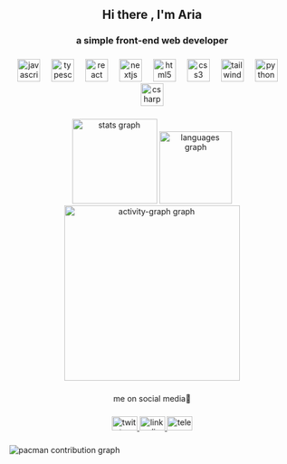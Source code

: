 <h2 align="center">Hi there , I'm Aria</h2>

###

<h3 align="center">a simple front-end web developer</h3>

###

<div align="center">
  <img src="https://cdn.jsdelivr.net/gh/devicons/devicon/icons/javascript/javascript-original.svg" height="40" alt="javascript logo"  />
  <img width="12" />
  <img src="https://cdn.jsdelivr.net/gh/devicons/devicon/icons/typescript/typescript-plain.svg" height="40" alt="typescript logo"  />
  <img width="12" />
  <img src="https://cdn.jsdelivr.net/gh/devicons/devicon/icons/react/react-original.svg" height="40" alt="react logo"  />
  <img width="12" />
  <img src="https://cdn.jsdelivr.net/gh/devicons/devicon/icons/nextjs/nextjs-original.svg" height="40" alt="nextjs logo"  />
  <img width="12" />
  <img src="https://cdn.jsdelivr.net/gh/devicons/devicon/icons/html5/html5-plain.svg" height="40" alt="html5 logo"  />
  <img width="12" />
  <img src="https://cdn.jsdelivr.net/gh/devicons/devicon/icons/css3/css3-plain.svg" height="40" alt="css3 logo"  />
  <img width="12" />
  <img src="https://cdn.jsdelivr.net/gh/devicons/devicon/icons/tailwindcss/tailwindcss-original-wordmark.svg" height="40" alt="tailwindcss logo"  />
  <img width="12" />
  <img src="https://cdn.jsdelivr.net/gh/devicons/devicon/icons/python/python-original.svg" height="40" alt="python logo"  />
  <img width="12" />
  <img src="https://cdn.jsdelivr.net/gh/devicons/devicon/icons/csharp/csharp-plain.svg" height="40" alt="csharp logo"  />
</div>

###

<div align="center">
  <img src="https://github-readme-stats.vercel.app/api?username=Aria-Hosseini&hide_title=true&hide_rank=true&show_icons=true&include_all_commits=true&count_private=true&disable_animations=false&theme=github_dark&locale=en&hide_border=true&order=1" height="150" alt="stats graph"  />
  <img src="https://github-readme-stats.vercel.app/api/top-langs?username=Aria-Hosseini&locale=en&hide_title=true&layout=compact&card_width=320&langs_count=5&theme=github_dark&hide_border=true&order=2" height="128" alt="languages graph"  />
  <img src="https://github-readme-activity-graph.vercel.app/graph?username=Aria-Hosseini&radius=16&theme=github-dark&area=true&order=5&hide_border=true&hide_title=true" height="310" alt="activity-graph graph"  />
</div>

###

<p align="center">me on social media💊</p>

###

<div align="center">
  <a href="https://twitter.com/NestedV" target="_blank">
    <img src="https://raw.githubusercontent.com/maurodesouza/profile-readme-generator/master/src/assets/icons/social/twitter/default.svg" width="45" height="25" alt="twitter logo"  />
  </a>
  <a href="https://linkedin.com/in/aria-hosseini" target="_blank">
    <img src="https://raw.githubusercontent.com/maurodesouza/profile-readme-generator/master/src/assets/icons/social/linkedin/default.svg" width="45" height="25" alt="linkedin logo"  />
  </a>
  <a href="https://t.me/misty_enigma" target="_blank">
    <img src="https://raw.githubusercontent.com/maurodesouza/profile-readme-generator/master/src/assets/icons/social/telegram/default.svg" width="45" height="25" alt="telegram logo"  />
  </a>
</div>

###

<picture>
  <source media="(prefers-color-scheme: dark)" srcset="https://raw.githubusercontent.com/Aria-Hosseini/Aria-Hosseini/output/pacman-contribution-graph-dark.svg">
  <source media="(prefers-color-scheme: light)" srcset="https://raw.githubusercontent.com/Aria-Hosseini/Aria-Hosseini/output/pacman-contribution-graph.svg">
  <img alt="pacman contribution graph" src="https://raw.githubusercontent.com/Aria-Hosseini/Aria-Hosseini/output/pacman-contribution-graph.svg">
</picture>

###
